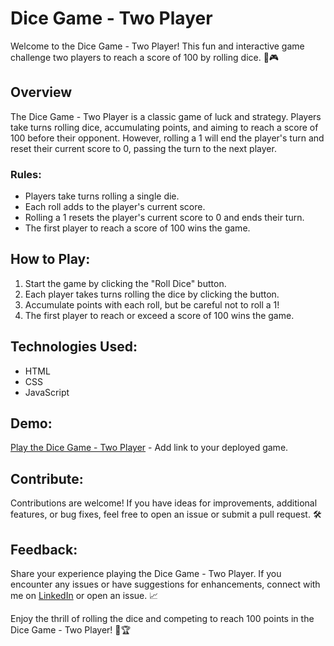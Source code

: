 # Dice Game - Two Player

Welcome to the Dice Game - Two Player! This fun and interactive game challenge two players to reach a score of 100 by rolling dice. 🎲🎮

## Overview

The Dice Game - Two Player is a classic game of luck and strategy. Players take turns rolling dice, accumulating points, and aiming to reach a score of 100 before their opponent. However, rolling a 1 will end the player's turn and reset their current score to 0, passing the turn to the next player.

### Rules:

- Players take turns rolling a single die.
- Each roll adds to the player's current score.
- Rolling a 1 resets the player's current score to 0 and ends their turn.
- The first player to reach a score of 100 wins the game.

## How to Play:

1. Start the game by clicking the "Roll Dice" button.
2. Each player takes turns rolling the dice by clicking the button.
3. Accumulate points with each roll, but be careful not to roll a 1!
4. The first player to reach or exceed a score of 100 wins the game.

## Technologies Used:

- HTML
- CSS
- JavaScript

## Demo:

[Play the Dice Game - Two Player](https://wassimoubaziz.github.io/dice-game/) - Add link to your deployed game.

## Contribute:

Contributions are welcome! If you have ideas for improvements, additional features, or bug fixes, feel free to open an issue or submit a pull request. 🛠️

## Feedback:

Share your experience playing the Dice Game - Two Player. If you encounter any issues or have suggestions for enhancements, connect with me on [LinkedIn](https://www.linkedin.com/in/wassim-oubaziz/) or open an issue. 📈

Enjoy the thrill of rolling the dice and competing to reach 100 points in the Dice Game - Two Player! 🎲🏆
